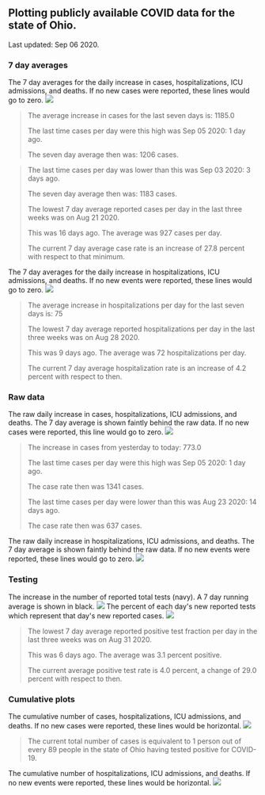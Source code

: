 ## Plotting publicly available COVID data for the state of Ohio. 

Last updated: Sep 06 2020. 

### 7 day averages
The 7 day averages for the daily increase in cases, hospitalizations, ICU admissions, and deaths. If no new cases were reported, these lines would go to zero.
![](7dayaverage_cases.png)

>The average increase in cases for the last seven days is: 1185.0
>
>The last time cases per day were this high was Sep 05 2020: 1 day ago.
>
>The seven day average then was: 1206 cases.

>
>The last time cases per day was lower than this was Sep 03 2020: 3 days ago.
>
>The seven day average then was: 1183 cases.
>
>The lowest 7 day average reported cases per day in the last three weeks was on Aug 21 2020.
>
>This was 16 days ago. The average was 927 cases per day.
>
>The current 7 day average case rate is an increase of 27.8 percent with respect to that minimum.

The 7 day averages for the daily increase in hospitalizations, ICU admissions, and deaths. If no new events were reported, these lines would go to zero.
![](7dayaverage_hospital.png)

>The average increase in hospitalizations per day for the last seven days is: 75
>
>The lowest 7 day average reported hospitalizations per day in the last three weeks was on Aug 28 2020.
>
>This was 9 days ago. The average was 72 hospitalizations per day.
>
>The current 7 day average hospitalization rate is an increase of 4.2 percent with respect to then.

### Raw data
The raw daily increase in cases, hospitalizations, ICU admissions, and deaths. The 7 day average is shown faintly behind the raw data. If no new cases were reported, this line would go to zero.
![](DailyCases.png)

>The increase in cases from yesterday to today: 773.0 
>
>The last time cases per day were this high was Sep 05 2020: 1 day ago. 
>
>The case rate then was 1341 cases.
>
>The last time cases per day were lower than this was Aug 23 2020: 14 days ago. 
>
>The case rate then was 637 cases.

The raw daily increase in hospitalizations, ICU admissions, and deaths. The 7 day average is shown faintly behind the raw data. If no new events were reported, these lines would go to zero.
![](DailyHospitalizations.png)

### Testing

The increase in the number of reported total tests (navy). A 7 day running average is shown in black.
![](DailyTests.png)
The percent of each day's new reported tests which represent that day's new reported cases.
![](percentpositive_tests.png)

>The lowest 7 day average reported positive test fraction per day in the last three weeks was on Aug 31 2020.
>
>This was 6 days ago. The average was 3.1 percent positive. 
>
>The current average positive test rate is 4.0 percent, a change of 29.0 percent with respect to then. 

### Cumulative plots
The cumulative number of cases, hospitalizations, ICU admissions, and deaths. If no new cases were reported, these lines would be horizontal.
![](Cases.png)

>The current total number of cases is equivalent to 1 person out of every 89 people in the state of Ohio having tested positive for COVID-19.

The cumulative number of hospitalizations, ICU admissions, and deaths. If no new events were reported, these lines would be horizontal.
![](Hospitalizations.png)

